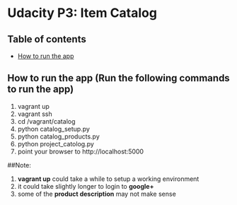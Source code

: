 # Udacity P3: Item Catalog

## Table of contents

- [How to run the app](#how-to-run-the-app)


## How to run the app  (Run the following commands to run the app)
1. vagrant up
2. vagrant ssh
3. cd /vagrant/catalog
4. python catalog_setup.py
5. python catalog_products.py
6. python project_catolog.py
7. point your browser to http://localhost:5000 

##Note:
1. **vagrant up** could take a while to setup a working environment
2. it could take slightly longer to login to **google+**
3. some of the **product description** may not make sense

